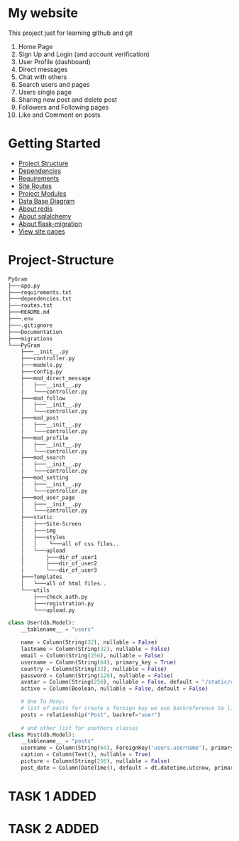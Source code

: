 # My website

<p>This project just for learning github and git</p>

1. Home Page
2. Sign Up and Login (and account verification)
3. User Profile (dashboard)
4. Direct messages
5. Chat with others
6. Search users and pages
7. Users single page
8. Sharing new post and delete post
9. Followers and Following pages
10. Like and Comment on posts

# Getting Started

- [Project Structure](#Project-Structure)
- [Dependencies](#Dependencies)
- [Requirements](#Requirements)
- [Site Routes](#Site-Routes)
- [Project Modules](#BluePrints)
- [Data Base Diagram](#Database-Diagram)
- [About redis](#Redis)
- [About sqlalchemy](#SqlAlchemy)
- [About flask-migration](#Flask-Migration)
- [View site pages](#Site-Pages)


# Project-Structure
```bash
PyGram
├───app.py
├───requirements.txt
├───dependencies.txt
├───routes.txt
├───README.md
├───.env
├───.gitignore
├───Documentation
├───migrations
└───PyGram
    ├───__init__.py
    ├───controller.py
    ├───models.py
    ├───config.py
    ├───mod_direct_message
    │   ├───__init__.py
    │   └───controller.py
    ├───mod_follow
    │   ├───__init__.py
    │   └───controller.py
    ├───mod_post
    │   ├───__init__.py
    │   └───controller.py
    ├───mod_profile
    │   ├───__init__.py
    │   └───controller.py
    ├───mod_search
    │   ├───__init__.py
    │   └───controller.py
    ├───mod_setting
    │   ├───__init__.py
    │   └───controller.py
    ├───mod_user_page
    │   ├───__init__.py
    │   └───controller.py
    ├───static
    │   ├───Site-Screen
    │   ├───img
    │   ├───styles
    │   │    └───all of css files..
    │   └───upload
    │       ├───dir_of_user1
    │       ├───dir_of_user2
    │       └───dir_of_user3
    ├───Templates
    │   └───all of html files..
    └───utils
        ├───check_auth.py
        ├───registration.py
        └───upload.py
```

```python
class User(db.Model):
    __tablename__ = "users"

    name = Column(String(32), nullable = False)
    lastname = Column(String(32), nullable = False)
    email = Column(String(256), nullable = False)
    username = Column(String(64), primary_key = True)
    country = Column(String(32), nullable = False)
    password = Column(String(128), nullable = False)
    avatar = Column(String(256), nullable = False, default = "/static/upload/avatar.png")
    active = Column(Boolean, nullable = False, default = False)

    # One To Many:
    # list of posts for create a foreign key we use backreference to list of this mode(Parent) from another model 
    posts = relationship("Post", backref="user")
    
    # and other list for anothers classes
class Post(db.Model):
    __tablename__ = "posts"
    username = Column(String(64), ForeignKey('users.username'), primary_key = True) # Foreign Key is primary key of parent table
    caption = Column(Text(), nullable = True)
    picture = Column(String(256), nullable = False)
    post_date = Column(DateTime(), default = dt.datetime.utcnow, primary_key = True)
```


# TASK 1 ADDED
# TASK 2 ADDED
